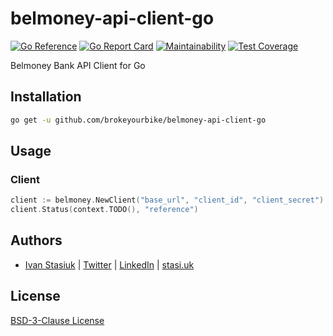 # belmoney-api-client-go

[![Go Reference](https://pkg.go.dev/badge/github.com/brokeyourbike/belmoney-api-client-go.svg)](https://pkg.go.dev/github.com/brokeyourbike/belmoney-api-client-go)
[![Go Report Card](https://goreportcard.com/badge/github.com/brokeyourbike/belmoney-api-client-go)](https://goreportcard.com/report/github.com/brokeyourbike/belmoney-api-client-go)
[![Maintainability](https://api.codeclimate.com/v1/badges/321d87519cc32e2f86c5/maintainability)](https://codeclimate.com/github/brokeyourbike/belmoney-api-client-go/maintainability)
[![Test Coverage](https://api.codeclimate.com/v1/badges/321d87519cc32e2f86c5/test_coverage)](https://codeclimate.com/github/brokeyourbike/belmoney-api-client-go/test_coverage)

Belmoney Bank API Client for Go

## Installation

```bash
go get -u github.com/brokeyourbike/belmoney-api-client-go
```

## Usage

### Client

```go
client := belmoney.NewClient("base_url", "client_id", "client_secret")
client.Status(context.TODO(), "reference")
```

## Authors
- [Ivan Stasiuk](https://github.com/brokeyourbike) | [Twitter](https://twitter.com/brokeyourbike) | [LinkedIn](https://www.linkedin.com/in/brokeyourbike) | [stasi.uk](https://stasi.uk)

## License
[BSD-3-Clause License](https://github.com/brokeyourbike/belmoney-api-client-go/blob/main/LICENSE)
